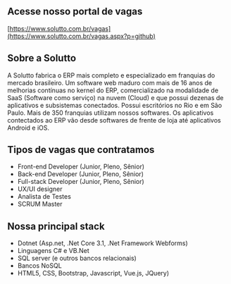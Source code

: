 ## Acesse nosso portal de vagas

[https://www.solutto.com.br/vagas](https://www.solutto.com.br/vagas.aspx?p=github)

## Sobre a Solutto

A Solutto fabrica o ERP mais completo e especializado em franquias do mercado brasileiro. Um software web maduro com mais de 16 anos de melhorias contínuas no kernel do ERP, comercializado na modalidade de SaaS (Software como serviço) na nuvem (Cloud) e que possui dezenas de aplicativos e subsistemas conectados.
Possui escritórios no Rio e em São Paulo. Mais de 350 franquias utilizam nossos softwares.
Os aplicativos contectados ao ERP vão desde softwares de frente de loja até aplicativos Android e iOS.

## Tipos de vagas que contratamos
- Front-end Developer (Junior, Pleno, Sênior)
- Back-end Developer (Junior, Pleno, Sênior)
- Full-stack Developer (Junior, Pleno, Sênior)
- UX/UI designer
- Analista de Testes
- SCRUM Master

## Nossa principal stack
- Dotnet (Asp.net, .Net Core 3.1, .Net Framework Webforms)
- Linguagens C# e VB.Net
- SQL server (e outros bancos relacionais)
- Bancos NoSQL
- HTML5, CSS, Bootstrap, Javascript, Vue.js, JQuery)

